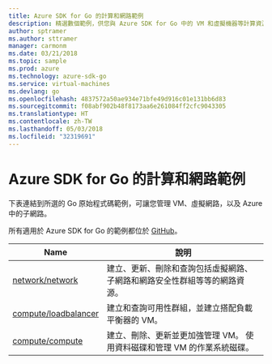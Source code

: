 ```yaml
---
title: Azure SDK for Go 的計算和網路範例
description: 精選數個範例，供您與 Azure SDK for Go 中的 VM 和虛擬機器等計算資源搭配使用。
author: sptramer
ms.author: sttramer
manager: carmonm
ms.date: 03/21/2018
ms.topic: sample
ms.prod: azure
ms.technology: azure-sdk-go
ms.service: virtual-machines
ms.devlang: go
ms.openlocfilehash: 4837572a50ae934e71bfe49d916c01e131bb6d83
ms.sourcegitcommit: f08abf902b48f8173aa6e261084ff2cfc9043305
ms.translationtype: HT
ms.contentlocale: zh-TW
ms.lasthandoff: 05/03/2018
ms.locfileid: "32319691"
---
```

# <a name="azure-sdk-for-go-samples-for-compute-and-networking"></a>Azure SDK for Go 的計算和網路範例

下表連結到所選的 Go 原始程式碼範例，可讓您管理 VM、虛擬網路，以及 Azure 中的子網路。 

所有適用於 Azure SDK for Go 的範例都位於 [GitHub](https://github.com/Azure-Samples/azure-sdk-for-go-samples)。

| Name | 說明 |
|------|-------------|
| [network/network](https://github.com/Azure-Samples/azure-sdk-for-go-samples/blob/master/network/network.go) | 建立、更新、刪除和查詢包括虛擬網路、子網路和網路安全性群組等等的網路資源。 |
| [compute/loadbalancer](https://github.com/Azure-Samples/azure-sdk-for-go-samples/blob/master/compute/loadbalancer.go) | 建立和查詢可用性群組，並建立搭配負載平衡器的 VM。 |
| [compute/compute](https://github.com/Azure-Samples/azure-sdk-for-go-samples/blob/master/compute/compute.go) | 建立、刪除、更新並更加強管理 VM。 使用資料磁碟和管理 VM 的作業系統磁碟。 |
